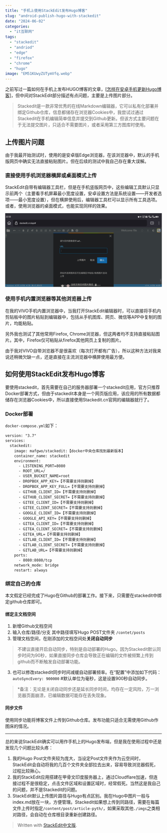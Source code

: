 ```yaml
---
title: "手机上使用StackEdit发布Hugo博客"  
slug: "android-publish-hugo-with-stackedit"  
date: "2024-06-02"  
categories: 
  - "it互联网"  
tags: 
  - "stackedit"
  - "andriod"
  - "edge"
  - "firefox"
  - "chrome"
  - "hugo"
image: "EM51KUwyZUTymVfq.webp"  
---
```




之前写过一篇如何在手机上发布HUGO博客的文章，[[怎样在安卓手机更新Hugo博客](https://hyruo.com/article/how-to-update-a-hugo-blog-on-an-android-phone/)]，但中间对StackEdit部分描述有点问题，主要是上传图片部分。

> Stackedit是一款非常优秀的在线Markdown编辑器，它可以私有化部署并绑定Github仓库，信息都储存在浏览器Cookies中，我尝试过通过Stackedit在手机编辑简单信息并提交到Github更新。但该方式主要问题在于无法提交图片，只适合不需要图片，或者采用第三方图库时使用。

## 上传图片问题

由于我最开始测试时，使用的是安卓版Edge浏览器，在该浏览器中，默认的手机版网页中确实无法直接粘贴图片。但在后续的测试中我自己存在重大误解。

### 直接使用手机浏览器横屏或桌面模式上传

StackEdit自带有编辑器工具栏，但是在手机竖版网页中，这些编辑工具默认只显示前两个（主要看手机屏幕最小宽度设置，安卓设置方法是系统设置——开发者选项——最小宽度设置），但在横屏使用后，编辑器工具栏可以显示所有工具选项。或者，使用浏览器的桌面模式，也能实现同样的效果。

![stackedit](7K8Z7gYcjgHx9Prp.jpeg)



### 使用手机内置浏览器等其他浏览器上传

在我的VIVO手机内置浏览器中，当我打开StackEdit编辑器时，可以直接将手机内剪贴板中的图片粘贴到编辑器中，包括从手机图库、网页、微信等APP中复制的图片，均能粘贴。

另外我也测试了其他常用Firefox, Chrome浏览器，但这两者均不支持直接粘贴图片。其中，Firefox仅可粘贴从firefox其他网页上复制的图片。

由于我对VIVO自带浏览器不是很喜欢（每次打开都有广告），所以这种方法对我来说还稍微欠缺一点，还是直接在主流浏览器中横屏使用最方便。


## 如何使用StackEdit发布Hugo博客

要使用stackedit，首先需要在自己的服务器部署一个stackedit应用，官方只推荐Docker部署方式，但由于stackedit本身是一个网页版应用，该应用的所有数据都储存在浏览器Cookies中，所以直接使用Stackedit.cn官网的编辑器就行了。

### Docker部署

`docker-compose.yml`如下：

```
version: "3.7"
services:
  stackedit:
    image: mafgwo/stackedit:【docker中央仓库找到最新版本】
    container_name: stackedit
    environment:
      - LISTENING_PORT=8080
      - ROOT_URL=/
      - USER_BUCKET_NAME=root
      - DROPBOX_APP_KEY=【不需要支持则删掉】
      - DROPBOX_APP_KEY_FULL=【不需要支持则删掉】
      - GITHUB_CLIENT_ID=【不需要支持则删掉】
      - GITHUB_CLIENT_SECRET=【不需要支持则删掉】
      - GITEE_CLIENT_ID=【不需要支持则删掉】
      - GITEE_CLIENT_SECRET=【不需要支持则删掉】
      - GOOGLE_CLIENT_ID=【不需要支持则删掉】
      - GOOGLE_API_KEY=【不需要支持则删掉】
      - GITEA_CLIENT_ID=【不需要支持则删掉】
      - GITEA_CLIENT_SECRET=【不需要支持则删掉】
      - GITEA_URL=【不需要支持则删掉】
      - GITLAB_CLIENT_ID=【不需要支持则删掉】
      - GITLAB_CLIENT_SECRET=【不需要支持则删掉】
      - GITLAB_URL=【不需要支持则删掉】
    ports:
      - 8080:8080/tcp
    network_mode: bridge
    restart: always
```

### 绑定自己的仓库

本文假定已经完成了Hugo在Github的部署工作。接下来，只需要在stackedit中绑定github仓库即可。

#### 绑定主文档空间
1. 新增Github文档空间
2. 输入仓库/路径/分支 其中路径填写Hugo POST文件夹 `/contet/posts`
3. 管理文档空间，在刚添加的文档空间处**关闭自动同步**

> 不建议直接开启自动同步，特别是自动部署的Hugo。因为Stackedit默认同步时间为90秒，如果直接同步仓库会导致正在编辑的文件被频繁上传到github而不断触发自动部署功能。

3. 也可以修改stackedit同步时间减缓自动部署频率。在“配置”中添加如下代码：
`autoSyncEvery: 900000` #默认单位为毫秒，这是设置900秒自动同步。

> *备注：无论是关闭自动同步还是延长同步时间，均存在一定风险，万一浏览器页面崩溃，已编辑数据可能存在丢失现象。

#### 同步文件
使用同步功能将博客文件上传到Github仓库。发布功能只适合无需使用Github作图床的情况。

---

总的来说StackEdit确实可以用作手机上的Hugo发布端，但是我在使用过程中还是发现几个问题比较头疼：

1. 我的Hugo Post文件夹较为庞大，当设定Post文件夹作为云空间时，StackEdit会自动将我的几百个文件夹全部拉去出来，容易导致浏览器假死，过程比较揪心。
2. 我的StackEdit应用搭建在甲骨文印度服务器上，通过Cloudflare加速，但连接过程不是很稳定，点击文件区域和设置区域时，经常假死。当然这是我自己的问题，并不是Stackedit的问题。
3. StackEdit默认上传图片路径与Hugo有点区别。我在Hugo中图片一般与index.md放在一块，方便管理。Stackedit如果想上传到同路径，需要在每篇文件上传时指定`/content/post/article-pyth/`，如果采取其他`./imgs`之类相对路径，会自动在仓库根目录重新创建路径。


> Written with [StackEdit中文版](https://editor.hyruo.com/).
